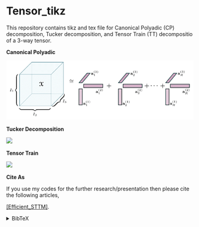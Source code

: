 # Tensor_tikz

This repository contains tikz and tex file for Canonical Polyadic (CP) decomposition, Tucker decomposition, and  Tensor Train (TT) decompositio of a 3-way tensor. 



**Canonical Polyadic** 

<img src="https://github.com/kour-git/Tensor_tikz/blob/master/CP_tensor/cp_tensor.png" width="500">


**Tucker Decomposition**

<img src="https://github.com/kour-git/Tensor_tikz/blob/master/Tucker/Tucker.png" width="500">


**Tensor Train**

<img src="https://github.com/kour-git/Tensor_tikz/blob/master/TT_new/TT_dec.png" width="500">


**Cite As**

If you use my codes for the further research/presentation then please cite the following articles,

[[Efficient_STTM]](https://www.jmlr.org/papers/volume24/20-1310/20-1310.pdf).
<details><summary> BibTeX </summary><pre>
@article{JMLR:v24:20-1310,
  author  = {Kirandeep Kour and Sergey Dolgov and Martin Stoll and Peter Benner},
  title   = {Efficient Structure-preserving Support Tensor Train Machine},
  journal = {Journal of Machine Learning Research},
  year    = {2023},
  volume  = {24},
  number  = {4},
  pages   = {1--22},
  url     = {http://jmlr.org/papers/v24/20-1310.html}
}


[[Weighted-supspace Exp Kernel]](https://arxiv.org/abs/2302.08134).
<details><summary> BibTeX </summary><pre>
@misc{kour2023weighted,
      title={A weighted subspace exponential kernel for support tensor machines}, 
      author={Kirandeep Kour and Sergey Dolgov and Peter Benner and Martin Stoll and Max Pfeffer},
      year={2023},
      eprint={2302.08134},
      archivePrefix={arXiv},
      primaryClass={stat.ML}
}
}</
